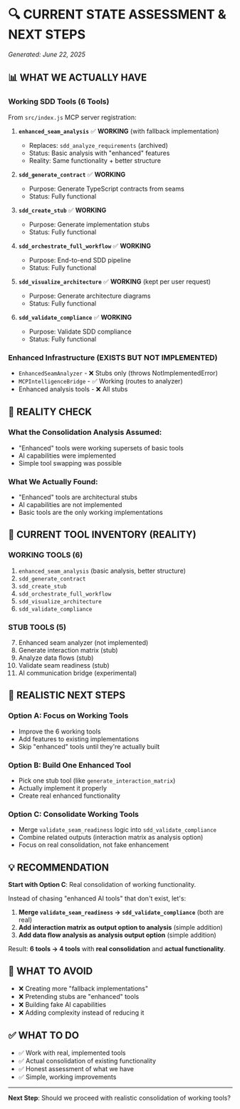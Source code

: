# 🔍 **CURRENT STATE ASSESSMENT & NEXT STEPS**

*Generated: June 22, 2025*

## 📊 **WHAT WE ACTUALLY HAVE**

### **Working SDD Tools (6 Tools)**

From `src/index.js` MCP server registration:

1. **`enhanced_seam_analysis`** ✅ **WORKING** (with fallback implementation)
   - Replaces: `sdd_analyze_requirements` (archived)
   - Status: Basic analysis with "enhanced" features
   - Reality: Same functionality + better structure

2. **`sdd_generate_contract`** ✅ **WORKING**
   - Purpose: Generate TypeScript contracts from seams
   - Status: Fully functional

3. **`sdd_create_stub`** ✅ **WORKING** 
   - Purpose: Generate implementation stubs
   - Status: Fully functional

4. **`sdd_orchestrate_full_workflow`** ✅ **WORKING**
   - Purpose: End-to-end SDD pipeline
   - Status: Fully functional

5. **`sdd_visualize_architecture`** ✅ **WORKING** (kept per user request)
   - Purpose: Generate architecture diagrams
   - Status: Fully functional

6. **`sdd_validate_compliance`** ✅ **WORKING**
   - Purpose: Validate SDD compliance
   - Status: Fully functional

### **Enhanced Infrastructure (EXISTS BUT NOT IMPLEMENTED)**

- `EnhancedSeamAnalyzer` - ❌ Stubs only (throws NotImplementedError)
- `MCPIntelligenceBridge` - ✅ Working (routes to analyzer)
- Enhanced analysis tools - ❌ All stubs

## 🎯 **REALITY CHECK**

### **What the Consolidation Analysis Assumed:**
- "Enhanced" tools were working supersets of basic tools
- AI capabilities were implemented
- Simple tool swapping was possible

### **What We Actually Found:**
- "Enhanced" tools are architectural stubs
- AI capabilities are not implemented
- Basic tools are the only working implementations

## 🔧 **CURRENT TOOL INVENTORY (REALITY)**

### **WORKING TOOLS (6)**
1. `enhanced_seam_analysis` (basic analysis, better structure)
2. `sdd_generate_contract`
3. `sdd_create_stub` 
4. `sdd_orchestrate_full_workflow`
5. `sdd_visualize_architecture`
6. `sdd_validate_compliance`

### **STUB TOOLS (5)**
7. Enhanced seam analyzer (not implemented)
8. Generate interaction matrix (stub)
9. Analyze data flows (stub) 
10. Validate seam readiness (stub)
11. AI communication bridge (experimental)

## 🎯 **REALISTIC NEXT STEPS**

### **Option A: Focus on Working Tools**
- Improve the 6 working tools
- Add features to existing implementations
- Skip "enhanced" tools until they're actually built

### **Option B: Build One Enhanced Tool**
- Pick one stub tool (like `generate_interaction_matrix`)
- Actually implement it properly
- Create real enhanced functionality

### **Option C: Consolidate Working Tools**
- Merge `validate_seam_readiness` logic into `sdd_validate_compliance`
- Combine related outputs (interaction matrix as analysis option)
- Focus on real consolidation, not fake enhancement

## 💡 **RECOMMENDATION**

**Start with Option C**: Real consolidation of working functionality.

Instead of chasing "enhanced AI tools" that don't exist, let's:

1. **Merge `validate_seam_readiness` → `sdd_validate_compliance`** (both are real)
2. **Add interaction matrix as output option to analysis** (simple addition)
3. **Add data flow analysis as analysis output option** (simple addition)

Result: **6 tools → 4 tools** with **real consolidation** and **actual functionality**.

## 🚫 **WHAT TO AVOID**

- ❌ Creating more "fallback implementations" 
- ❌ Pretending stubs are "enhanced" tools
- ❌ Building fake AI capabilities
- ❌ Adding complexity instead of reducing it

## ✅ **WHAT TO DO**

- ✅ Work with real, implemented tools
- ✅ Actual consolidation of existing functionality  
- ✅ Honest assessment of what we have
- ✅ Simple, working improvements

---

**Next Step**: Should we proceed with realistic consolidation of working tools?
